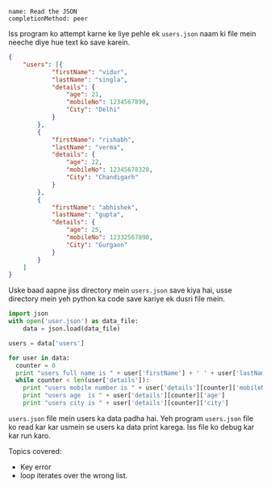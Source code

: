 ```ngMeta
name: Read the JSON
completionMethod: peer
```

Iss program ko attempt karne ke liye pehle ek `users.json` naam ki file mein neeche diye hue text ko save karein.

```json
{
    "users": [{
            "firstName": "vidur",
            "lastName": "singla",
            "details": {
                "age": 21,
                "mobileNo": 1234567890,
                "City": "Delhi"
            }
        },
        {
            "firstName": "rishabh",
            "lastName": "verma",
            "details": {
                "age": 22,
                "mobileNo": 12345678320,
                "City": "Chandigarh"
            }
        },
        {
            "firstName": "abhishek",
            "lastName": "gupta",
            "details": {
                "age": 25,
                "mobileNo": 12332567890,
                "City": "Gurgaon"
            }
        }
    ]
}
```

Uske baad aapne jiss directory mein `users.json` save kiya hai, usse directory mein yeh python ka code save kariye ek dusri file mein.

```python
import json
with open('user.json') as data_file:    
    data = json.load(data_file)

users = data['users']

for user in data:
  counter = 0
  print "users full name is " + user['firstName'] + ' ' + user['lastName']
  while counter < len(user['details']):
    print "users mobile number is " + user['details'][counter]['mobileNo']
    print "users age  is " + user['details'][counter]['age']
    print "users city is " + user['details'][counter]['city']
```

`users.json` file mein users ka data padha hai. Yeh program `users.json` file ko read kar kar usmein se users ka data print karega. Iss file ko debug kar kar run karo.

Topics covered:

* Key error
* loop iterates over the wrong list.
